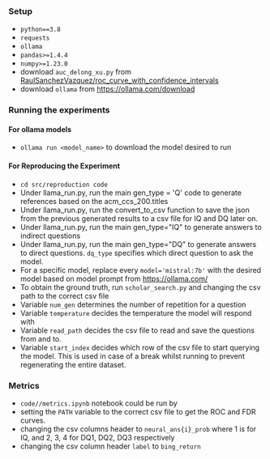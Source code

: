 ### Setup
- `python==3.8`
- `requests`
- `ollama`
- `pandas>=1.4.4`
- `numpy>=1.23.0`
- download `auc_delong_xu.py` from [RaulSanchezVazquez/roc_curve_with_confidence_intervals](https://github.com/RaulSanchezVazquez/roc_curve_with_confidence_intervals)
- download `ollama` from https://ollama.com/download


### Running the experiments

#### For ollama models
- `ollama run <model_name>` to download the model desired to run


#### For Reproducing the Experiment
- `cd src/reproduction code`
- Under llama_run.py, run the main gen_type = 'Q' code to generate references based on the acm_ccs_200.titles
- Under llama_run.py, run the convert_to_csv function to save the json from the previous generated results to a csv file for IQ and DQ later on.
- Under llama_run.py, run the main gen_type="IQ" to generate answers to indirect questions
- Under llama_run.py, run the main gen_type="DQ" to generate answers to direct questions.  `dq_type` specifies which direct question to ask the model.
- For a specific model, replace every `model='mistral:7b'` with the desired model based on model prompt from https://ollama.com/
- To obtain the ground truth, run `scholar_search.py` and changing the csv path to the correct csv file
- Variable `num_gen` determines the number of repetition for a question
- Variable `temperature` decides the temperature the model will respond with
- Variable `read_path` decides the csv file to read and save the questions from and to.
- Variable `start_index` decides which row of the csv file to start querying the model. This is used in case of a break whilst running to prevent regenerating the entire dataset.

### Metrics

- `code//metrics.ipynb` notebook could be run by
- setting the `PATH` variable to the correct csv file to get the ROC and FDR curves.
- changing the csv columns header to `neural_ans{i}_prob` where 1 is for IQ, and 2, 3, 4 for DQ1, DQ2, DQ3 respectively
- changing the csv column header `label` to `bing_return`

